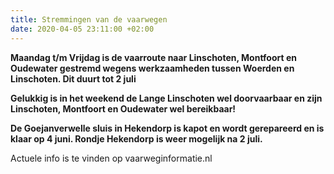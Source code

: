 ```yaml
---
title: Stremmingen van de vaarwegen
date: 2020-04-05 23:11:00 +02:00
---
```


**Maandag t/m Vrijdag is de vaarroute naar Linschoten, Montfoort en Oudewater gestremd wegens werkzaamheden tussen Woerden en Linschoten.
Dit duurt tot 2 juli**

**Gelukkig is in het weekend de Lange Linschoten wel doorvaarbaar en zijn  Linschoten, Montfoort en Oudewater wel bereikbaar!** 

**De Goejanverwelle sluis in Hekendorp is kapot en wordt gerepareerd en is klaar op 4 juni.
Rondje Hekendorp is weer mogelijk na 2 juli.**

Actuele info is te vinden op vaarweginformatie.nl


